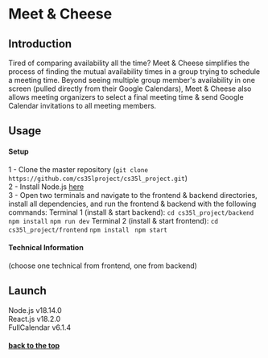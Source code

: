 # <a name="title" /> Meet & Cheese

## Introduction
Tired of comparing availability all the time? Meet & Cheese simplifies the process of finding the mutual availability times in a group trying to schedule a meeting time. Beyond seeing multiple group member's availability in one screen (pulled directly from their Google Calendars), Meet & Cheese also allows meeting organizers to select a final meeting time & send Google Calendar invitations to all meeting members.

## Usage

#### Setup

1 - Clone the master repository (```git clone https://github.com/cs35lproject/cs35l_project.git```) <br>
2 - Install Node.js [here](https://nodejs.org/en/download/) <br>
3 - Open two terminals and navigate to the frontend & backend directories, install all dependencies, and run the frontend & backend with the following commands: 
Terminal 1 (install & start backend):
```cd cs35l_project/backend```
```npm install```
```npm run dev```
Terminal 2 (install & start frontend):
```cd cs35l_project/frontend```
```npm install```
``` npm start```

#### Technical Information
(choose one technical from frontend, one from backend)

## Launch
Node.js v18.14.0 <br>
React.js v18.2.0 <br>
FullCalendar v6.1.4 <br>

#### [back to the top](#title)
